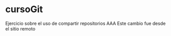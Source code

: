 # cursoGit
Ejercicio sobre el uso de compartir repositorios
AAA
Este cambio fue desde el sitio remoto
